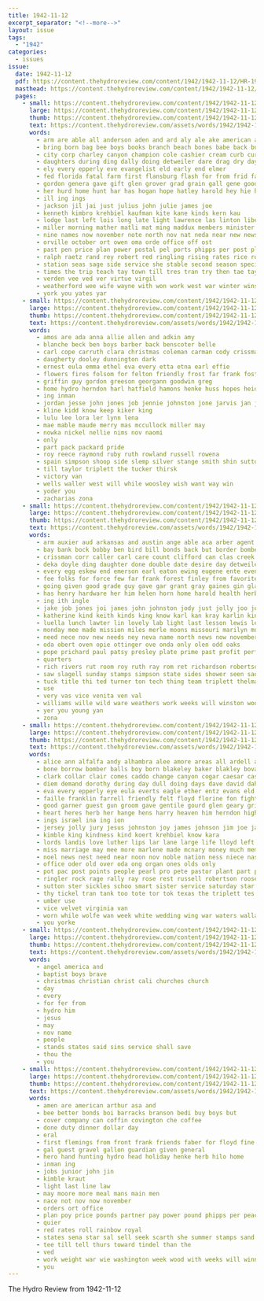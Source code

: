 ```yaml
---
title: 1942-11-12
excerpt_separator: "<!--more-->"
layout: issue
tags:
  - "1942"
categories:
  - issues
issue:
  date: 1942-11-12
  pdf: https://content.thehydroreview.com/content/1942/1942-11-12/HR-1942-11-12.pdf
  masthead: https://content.thehydroreview.com/content/1942/1942-11-12/masthead/HR-1942-11-12.jpg
  pages:
    - small: https://content.thehydroreview.com/content/1942/1942-11-12/small/HR-1942-11-12-01.jpg
      large: https://content.thehydroreview.com/content/1942/1942-11-12/large/HR-1942-11-12-01.jpg
      thumb: https://content.thehydroreview.com/content/1942/1942-11-12/thumbnails/HR-1942-11-12-01.jpg
      text: https://content.thehydroreview.com/assets/words/1942/1942-11-12/HR-1942-11-12-01.txt
      words:
        - arm are able all anderson aden and ard aly ale ake american age
        - bring born bag bee boys books branch beach bones babe back but boa ber been banks browne both brain begin bobby barrows blackwell board bank baptist burde box
        - city corp charley canyon champion cole cashier cream curb curd chester class christian core chap can caddo chase cia charles clinton cody church county cart choo champ christmas cedar child con christ
        - daughters during ding dally doing detweiler dare drag dry day donate dinner dat dour daughter drow
        - ely every epperly eve evangelist eld early end elmer
        - fed florida fatal farm first flansburg flash for from frid faithful friday foe fund fancy fell fall
        - gordon genera gave gift glen grover grad grain gall gene goods grand griffin greenfield galloway
        - her hurd home hunt har has hogan hope hatley harold hey hie hour hold hub how hunting him hopewell hudson held hydro health hubbard hege hea hardware holiday haye hoard heart hes hed hae high horse
        - ill ing ings
        - jackson jil jai just julius john julie james joe
        - kenneth kimbro krehbiel kaufman kite kane kinds kern kau
        - lodge last left lois long late light lawrence las linton liberty leighton lowell
        - miller morning mather matli mat ming maddux members minister mon most much mas maurice miss miner mite man matter mus mania marion many march marcella
        - nine names now november note north nov nat neda near new news ned
        - orville october ort owen oma orde office off ost
        - past pen price plan power postal pel ports phipps per post planes petty
        - ralph raetz rand rey robert red ringling rising rates rice royal
        - station seas sage side service she stable second season special son shi sol saturday seed supper sagen seach seay sermon school sie smith samples state sath seen sell
        - times the trip teach tay town till tres tran try then tae taylor thomason ties tape top tol tan
        - verden vee ved ver virtue virgil
        - weatherford wee wife wayne with won work west war winter winston week win world wees weathers wen will was winnett whit walt while
        - york you yates yar
    - small: https://content.thehydroreview.com/content/1942/1942-11-12/small/HR-1942-11-12-02.jpg
      large: https://content.thehydroreview.com/content/1942/1942-11-12/large/HR-1942-11-12-02.jpg
      thumb: https://content.thehydroreview.com/content/1942/1942-11-12/thumbnails/HR-1942-11-12-02.jpg
      text: https://content.thehydroreview.com/assets/words/1942/1942-11-12/HR-1942-11-12-02.txt
      words:
        - amos are ada anna allie allen and adkin amy
        - blanche beck ben boys barber back benscoter belle
        - carl cope carruth clara christmas coleman carman cody crissman claude chet circle cora come
        - daugherty dooley dunnington dark
        - ernest eula emma ethel eva every etta etna earl effie
        - flowers fires folsom for felton friendly frost far frank fost
        - griffin guy gordon greeson georgann goodwin greg
        - home hydro herndon harl hatfield hamons henke huss hopes heidebrecht
        - ing inman
        - jordan jesse john jones job jennie johnston jone jarvis jan jolly
        - kline kidd know keep kiker king
        - lulu lee lora ler lynn lena
        - mae mable maude merry mas mccullock miller may
        - nowka nickel nellie nims nov naomi
        - only
        - part pack packard pride
        - roy reece raymond ruby ruth rowland russell rowena
        - spain simpson shoop side slemp silver stange smith shin sutton sylvester schroder service
        - till taylor triplett the tucker thirsk
        - victory van
        - wells waller west will while woosley wish want way win
        - yoder you
        - zacharias zona
    - small: https://content.thehydroreview.com/content/1942/1942-11-12/small/HR-1942-11-12-03.jpg
      large: https://content.thehydroreview.com/content/1942/1942-11-12/large/HR-1942-11-12-03.jpg
      thumb: https://content.thehydroreview.com/content/1942/1942-11-12/thumbnails/HR-1942-11-12-03.jpg
      text: https://content.thehydroreview.com/assets/words/1942/1942-11-12/HR-1942-11-12-03.txt
      words:
        - arm auxier aud arkansas and austin ange able aca arber agent ani anderson are ards all
        - bay bank bock bobby ben bird bill bonds back but border bomber bur ball bones bale best britton binger books bethe boyette baptist bring boys borrow billy bear bly brides beryl bryan bowen bethel ber babby butcher barber bradley business branson blough borders bertha blue book bow been buhl brother
        - crissman corr caller carl care count clifford can clas creek channel chang clyde cox con class carn common carman charles covey corp clinton came charlie coral canning charle cotton car close carlin cecil crisman chart comes come city
        - deka doyle ding daughter done double date desire day detweiler denby doing dale dungan days davis drew
        - every egg eskew end emerson earl eaton ewing eugene ente even edward ellis elmer ean
        - fee folks for force few far frank forest finley from favorite friday first faye frankie farrell fede fine
        - going given good grade guy gave gar grant gray gaines gin glad goodwin glass ghering guest gift givens geese ger general
        - has henry hardware her him helen horn home harold health herb hydro hays hatfield hobby head high happy huge harvey hun hens heger had herndon hume
        - ing ith ingle
        - jake job jones joi janes john johnston jody just jolly joo johns jean
        - katherine kind keith kinds king know karl kan kray karlin kindness keys
        - luella lunch lawter lin lovely lab light last lesson lewis len lonnie lloyd left learned luther let low large lee loyal lola lael levi las loren lou
        - monday mee made mission miles merle moons missouri marilyn much mary members margy money mex morning may men miss miller marion mire minnie mcnaught mae mand margaret more mba midway mar most mccall magnolia many
        - need nece nov new needs ney neva name north news now november not navy night
        - oda obert oven opie ottinger ove onda only olen odd oaks
        - pope prichard paul patsy presley plate prime past profit perfect per patricia pry potters parker pleasant proud pipe pears peoples pitzer patton present pull pride
        - quarters
        - rich rivers rut room roy ruth ray rom ret richardson robertson records robbins read russell ralph reading rowland richard
        - saw slagell sunday stamps simpson state sides shower seen sao schroder soon sch shun show sons schrode short second ser smit sue saturday sae sewing she southern service sparks sin selling see school share sunda shilling scott sea spain strong studebaker sale supply sang stafford story sas smith station sand silos scarth side seth
        - tuck title thi ted turner ton tech thing team triplett thelma trip tash thom take too tal thomas thomason the tae tickel tau triplet tree ten try texas
        - use
        - very vas vice venita ven val
        - williams wille wild ware weathers work weeks will winston wood want wil week watson win wear wildman welcome was wee went war with weldin wonder watch watkins why word
        - yer you young yan
        - zona
    - small: https://content.thehydroreview.com/content/1942/1942-11-12/small/HR-1942-11-12-04.jpg
      large: https://content.thehydroreview.com/content/1942/1942-11-12/large/HR-1942-11-12-04.jpg
      thumb: https://content.thehydroreview.com/content/1942/1942-11-12/thumbnails/HR-1942-11-12-04.jpg
      text: https://content.thehydroreview.com/assets/words/1942/1942-11-12/HR-1942-11-12-04.txt
      words:
        - alice ann alfalfa andy alhambra alee amore areas all ardell armer are arms ane american ard and army alfred apostle ade
        - bone borrow bomber balls boy born blakeley baker blakley bovard broom bradley bonds bethel blue big brain bar but bond brecht bible brought bose bitter barn better back bless bridge best brides ber bettie brother bill
        - clark collar clair comes caddo change canyon cogar caesar cash cousins church christian clinton carl can couch carr core coast car christ champlin carman corp college console camp charley chester county came card
        - diem demand dorothy during day dull doing days dave david dahlia dunithan dear ditmore dooley drain death darling dale duty daughter
        - eva every epperly eye eula everts eagle ether entz evans eld evelyn end even eugene egg
        - faille franklin farrell friendly felt floyd florine fon fights full face for freedom force fender fam from frankie fred flag friends fell farm found free
        - good garner guest gun groom gave gentile gourd glen geary grieve george georgia group gra greg gregg
        - heart heres herb her hange hens harry heaven him herndon high hell hinton havig heide has henry horn heron heal had harbor heavens hoop hier horse hath hildebrandt hom herbert held husband home hydro horton
        - ings israel ina ing ion
        - jersey jolly jury jesus johnston joy james johnson jim joe janes jerman john
        - kimble king kindness kind koert krehbiel know kara
        - lords landis love luther lips lar lane large life lloyd left lura line los lubbock luck lawton lace lamb last loss little leta
        - miss marriage may mee more marlene made mcnary money much members morning meer mayers milton men marcrum mighty malt maynard most matter means miles milk mash mayer mis many must mex mckee man mcfarlin mallos marie million mood march marguerite
        - noel news nest need near noon nov noble nation ness niece nas night nell not navy new now neil niehues nowka november nations
        - office oder old over oda ong organ ones olds only
        - pot pac post points people pearl pro pete pastor plant part peoples peed pence pec peace president present per paul price past proud phipps phyllis pain press prayer
        - ringler rock rage rally ray rose rest russell robertson roosevelt rome record ram roy randall reynolds rear roll rim rule roof
        - sutton ster sickles schoo smart sister service saturday star saw sai subject sweet sleep size school sop sons seal spark study spohn ser sunday station smith she store sang sac selling said sale saving scarth sun sleeper strong string solomon second see sid sues sheppard sales sae sermon shall son swinnerton savior soul sam
        - thy tickel tran tank too tote tor tok texas the triplett tes theron then ties till thomas than take tam them thomason ted
        - umber use
        - vice velvet virginia van
        - worn while wolfe wan week white wedding wing war waters wallace weatherford ware working went was west will well woodrow wayne world waren wilma wither word wrath ward want woods wisdom with window watson won wood wee wat
        - you yorke
    - small: https://content.thehydroreview.com/content/1942/1942-11-12/small/HR-1942-11-12-05.jpg
      large: https://content.thehydroreview.com/content/1942/1942-11-12/large/HR-1942-11-12-05.jpg
      thumb: https://content.thehydroreview.com/content/1942/1942-11-12/thumbnails/HR-1942-11-12-05.jpg
      text: https://content.thehydroreview.com/assets/words/1942/1942-11-12/HR-1942-11-12-05.txt
      words:
        - angel america and
        - baptist boys brave
        - christmas christian christ cali churches church
        - day
        - every
        - for fer from
        - hydro him
        - jesus
        - may
        - nov name
        - people
        - stands states said sins service shall save
        - thou the
        - you
    - small: https://content.thehydroreview.com/content/1942/1942-11-12/small/HR-1942-11-12-06.jpg
      large: https://content.thehydroreview.com/content/1942/1942-11-12/large/HR-1942-11-12-06.jpg
      thumb: https://content.thehydroreview.com/content/1942/1942-11-12/thumbnails/HR-1942-11-12-06.jpg
      text: https://content.thehydroreview.com/assets/words/1942/1942-11-12/HR-1942-11-12-06.txt
      words:
        - amen are american arthur asa and
        - bee better bonds boi barracks branson bedi buy boys but
        - cover company can coffin covington che coffee
        - done duty dinner dollar day
        - eral
        - first flemings from front frank friends faber for floyd fine
        - gal guest gravel gallon guardian given general
        - hero hand hunting hydro head holiday henke herb hilo home
        - inman ing
        - jobs junior john jin
        - kimble kraut
        - light last line law
        - may moore more meal mans main men
        - nace not nov now november
        - orders ort office
        - plan poy price pounds partner pay power pound phipps per peaches page
        - quier
        - red rates roll rainbow royal
        - states sena star sal sell seek scarth she summer stamps sand sister sauer stange service salute send shells savin single
        - tee till tell thurs toward tindel than the
        - ved
        - work weight war wie washington week wood with weeks will winning write why
        - you
---
```


The Hydro Review from 1942-11-12

<!--more-->

